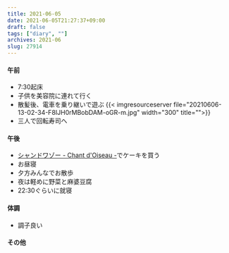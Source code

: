 ```yaml
---
title: 2021-06-05
date: 2021-06-05T21:27:37+09:00
draft: false
tags: ["diary", ""]
archives: 2021-06
slug: 27914
---
```

#### 午前
- 7:30起床
- 子供を美容院に連れて行く
- 散髪後、電車を乗り継いで遊ぶ
{{< imgresourceserver file="20210606-13-02-34-F8IJH0rMBobDAM-oGR-m.jpg" width="300" title="">}}
- 三人で回転寿司へ
#### 午後
- [シャンドワゾー - Chant d'Oiseau -](https://www.chant-doiseau.com/)でケーキを買う
- お昼寝
- 夕方みんなでお散歩
- 夜は軽めに野菜と麻婆豆腐
- 22:30ぐらいに就寝
#### 体調
- 調子良い
#### その他
